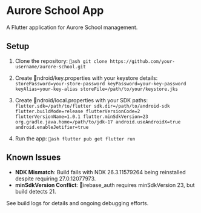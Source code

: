 # Aurore School App

A Flutter application for Aurore School management.

## Setup

1. Clone the repository:
   `ash
   git clone https://github.com/your-username/aurore-school.git
   ` 

2. Create ndroid/key.properties with your keystore details:
   ` 
   storePassword=your-store-password
   keyPassword=your-key-password
   keyAlias=your-key-alias
   storeFile=/path/to/your/keystore.jks
   ` 

3. Create ndroid/local.properties with your SDK paths:
   ` 
   flutter.sdk=/path/to/flutter
   sdk.dir=/path/to/android-sdk
   flutter.buildMode=release
   flutterVersionCode=2
   flutterVersionName=1.0.1
   flutter.minSdkVersion=23
   org.gradle.java.home=/path/to/jdk-17
   android.useAndroidX=true
   android.enableJetifier=true
   ` 

4. Run the app:
   `ash
   flutter pub get
   flutter run
   ` 

## Known Issues
- **NDK Mismatch**: Build fails with NDK 26.3.11579264 being reinstalled despite requiring 27.0.12077973.
- **minSdkVersion Conflict**: irebase_auth requires minSdkVersion 23, but build detects 21.

See build logs for details and ongoing debugging efforts.
